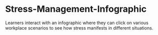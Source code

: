 # Stress-Management-Infographic
Learners interact with an infographic where they can click on various workplace scenarios to see how stress manifests in different situations.
